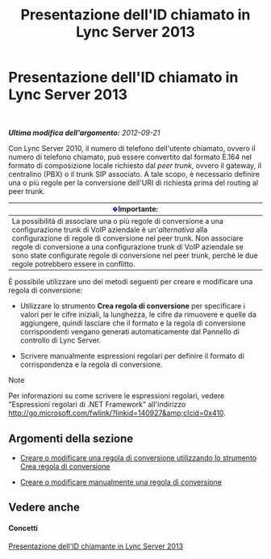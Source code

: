 ﻿---
title: Presentazione dell'ID chiamato in Lync Server 2013
TOCTitle: Presentazione dell'ID chiamato in Lync Server 2013
ms:assetid: cf6c6af5-3418-411e-a50b-7a9cf8e100d4
ms:mtpsurl: https://technet.microsoft.com/it-it/library/JJ721892(v=OCS.15)
ms:contentKeyID: 49887762
ms.date: 08/24/2015
mtps_version: v=OCS.15
ms.translationtype: HT
---

# Presentazione dell'ID chiamato in Lync Server 2013

 

_**Ultima modifica dell'argomento:** 2012-09-21_

Con Lync Server 2010, il numero di telefono dell'utente chiamato, ovvero il numero di telefono chiamato, può essere convertito dal formato E.164 nel formato di composizione locale richiesto dal *peer trunk*, ovvero il gateway, il centralino (PBX) o il trunk SIP associato. A tale scopo, è necessario definire una o più regole per la conversione dell'URI di richiesta prima del routing al peer trunk.

<table>
<thead>
<tr class="header">
<th><img src="images/Gg412908.important(OCS.15).gif" title="important" alt="important" />Importante:</th>
</tr>
</thead>
<tbody>
<tr class="odd">
<td>La possibilità di associare una o più regole di conversione a una configurazione trunk di VoIP aziendale è un'<em>alternativa</em> alla configurazione di regole di conversione nel peer trunk. Non associare regole di conversione a una configurazione trunk di VoIP aziendale se sono state configurate regole di conversione nel peer trunk, perché le due regole potrebbero essere in conflitto.</td>
</tr>
</tbody>
</table>


È possibile utilizzare uno dei metodi seguenti per creare e modificare una regola di conversione:

  - Utilizzare lo strumento **Crea regola di conversione** per specificare i valori per le cifre iniziali, la lunghezza, le cifre da rimuovere e quelle da aggiungere, quindi lasciare che il formato e la regola di conversione corrispondenti vengano generati automaticamente dal Pannello di controllo di Lync Server.

  - Scrivere manualmente espressioni regolari per definire il formato di corrispondenza e la regola di conversione.


> [!NOTE]
> Per informazioni su come scrivere le espressioni regolari, vedere "Espressioni regolari di .NET Framework" all'indirizzo <A class=uri href="http://go.microsoft.com/fwlink/?linkid=140927%26clcid=0x410">http://go.microsoft.com/fwlink/?linkid=140927&amp;clcid=0x410</A>.



## Argomenti della sezione

  - [Creare o modificare una regola di conversione utilizzando lo strumento Crea regola di conversione](lync-server-2013-create-or-modify-a-translation-rule-by-using-the-build-a-translation-rule-tool.md)

  - [Creare o modificare manualmente una regola di conversione](lync-server-2013-create-or-modify-a-translation-rule-manually.md)

## Vedere anche

#### Concetti

[Presentazione dell'ID chiamante in Lync Server 2013](lync-server-2013-caller-id-presentation.md)

